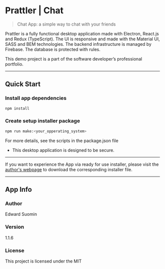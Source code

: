 # Prattler | Chat

> Chat App: a simple way to chat with your friends

Prattler is a fully functional desktop application made with Electron, React.js and Redux (TypeScript). The UI is responsive and made with the Material UI, SASS and BEM technologies. The backend infrastructure is managed by Firebase. The database is protected with rules. 

This demo project is a part of the software developer’s professional portfolio.

---

## Quick Start

### Install app dependencies

```bash
npm install
```

### Create setup installer package 

```bash
npm run make:<your_opperating_system>
```

For more details, see the scripts in the package.json file

* This desktop application is designed to be secure.

---

If you want to experience the App via ready for use installer, please visit the [author's webpage](https://senlion5.github.io/portfolio/) to download the corresponding installer file.

---

## App Info

### Author

Edward Suomin

### Version

1.1.6

### License

This project is licensed under the MIT 
